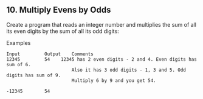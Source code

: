 ## 10. Multiply Evens by Odds

Create a program that reads an integer number and multiplies the sum of all its even digits by the sum of all its odd digits:

Examples

```
Input	      Output	Comments
12345	      54	12345 has 2 even digits - 2 and 4. Even digits has sum of 6.
                        Also it has 3 odd digits - 1, 3 and 5. Odd digits has sum of 9.
                        Multiply 6 by 9 and you get 54.

-12345	      54	
```
